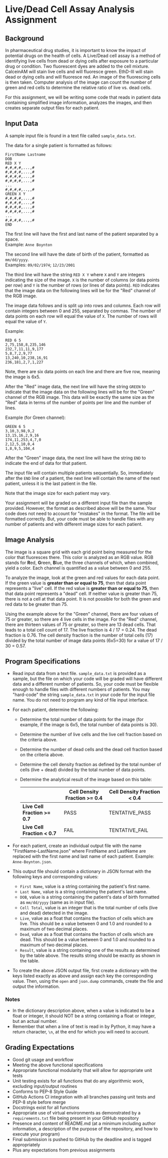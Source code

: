 # Live/Dead Cell Assay Analysis Assignment

## Background

In pharmaceutical drug studies, it is important to know the impact of 
potential drugs on the health of cells.  A Live/Dead cell assay is a method
of identifying live cells from dead or dying cells after exposure to a 
particular drug or condition.  Two fluorescent dyes are added to the cell
mixture.  CalceinAM will stain live cells and will fluoresce green.  EthD-III
will stain dead or dying cells and will fluoresce red.  An image of the 
fluorescing cells is then taken.  Computer analysis of the image can count
the number of green and red cells to determine the relative ratio of live vs.
dead cells.  

For this assignment, we will be writing some code that reads in patient data
containing simplified image information, analyzes the images, and then creates
separate output files for each patient.

## Input Data
A sample input file is found in a text file called `sample_data.txt`.  

The data for a single patient is formatted as follows:
```
FirstName Lastname
DOB
RED X Y
#,#,#,#,...,#
#,#,#,#,...,#
#,#,#,#,...,#
#,#,#,#,...,#
...
#,#,#,#,..,,#
GREEN X Y
#,#,#,#,...,#
#,#,#,#,...,#
#,#,#,#,...,#
#,#,#,#,...,#
...
#,#,#,#,..,,#
END
```

The first line will have the first and last name of the patient separated by a
space.  
Example:  `Anne Boynton`

The second line will have the date of birth of the patient, formatted as 
`mm/dd/yyyy`.  
Examples:  `09/02/1974`; `12/23/2001`

The third line will have the string `RED X Y` where `X` and `Y` are integers
indicating the size of the image.  `X` is the number of columns (or data points
per row) and `Y` is the number of rows (or lines of data points).  `RED`
indicates that the image data on the following lines will be for the "Red" 
channel of the RGB image.  

The image data follows and is split up into rows and columns.  Each row will 
contain integers between 0 and 255, separated by commas.  The number of data 
points on each row will equal the value of `X`.  The number of rows will equal
the value of `Y`.  

Example:
```
RED 6 5
2,75,158,8,235,146
232,7,11,11,9,177
5,8,7,2,9,77
13,240,10,238,16,91
236,181,2,7,1,227
```
Note, there are six data points on each line and there are five row, meaning
the image is 6x5.

After the "Red" image data, the next line will have the string `GREEN`
to indicate that the image data on the following lines will be for the "Green"
channel of the RGB image.  This data will be exactly the same size as the 
"Red" data in terms of the number of points per line and the number of lines.

Example (for Green channel):

```
GREEN 6 5
3,10,3,98,9,2
13,15,16,2,9,16
174,11,253,4,7,0
2,12,5,10,0,4
1,8,9,5,104,4
```

After the "Green" image data, the next line will have the string `END` to
indicate the end of data for that patient.  

The input file will contain multiple patients sequentially.  So, immediately 
after the `END` line of a patient, the next line will contain the name of
the next patient, unless it is the last patient in the file.

Note that the image size for each patient may vary.  

Your assignment will be graded on a different input file than the sample
provided.  However, the format as described above will be the same.  Your code
does not need to account for "mistakes" in the format.  The file will be 
formatted correctly.  But, your code must be able to handle files with any
number of patients and with different image sizes for each patient.

## Image Analysis
The image is a square grid with each grid point being measured for the 
color that fluoresces there.  This color is analyzed as an RGB value.  RGB 
stands for **R**ed, **G**reen, **B**lue, the three channels of which, when
combined, yield a color.  Each channel is quantified as a value between 0 and 255.

To analyze the image, look at the green and red values for each data point.  If
the green value is **greater than or equal to 75**, then that data point
represents a "live" cell.  If the red value is **greater than or equal to 75**,
then that data point represents a "dead" cell.  If neither value is greater than
75, there is not a cell at that data point.  It is not possible for both the
green and red data to be greater than 75.

Using the example above for the "Green" channel, there are four values of 75
or greater, so there are 4 live cells in the image.  For the "Red" channel,
there are thirteen values of 75 or greater, so there are 13 dead cells.  That leads
to a total cell count of 17.  The live fraction is 4 / 17 = 0.24.  The dead
fraction is 0.76.  The cell density fraction is the number of total cells (17) 
divided by the total number of image data points (6x5=30) for a value 
of 17 / 30 = 0.57.  

## Program Specifications
* Read input data from a text file.  `sample_data.txt` is provided as a sample,
  but the file on which your code will be graded will have different data and
  a different number of patients.  So, your code must be flexible enough to 
  handle files with different numbers of patients.  You may "hard-code" the 
  string `sample_data.txt` in your code for the input file name.  You do not 
  need to program any kind of file input interface.
* For each patient, determine the following:
  + Determine the total number of data points for the image (for example, if
    the image is 6x5, the total number of data points is 30).
  + Determine the number of live cells and the live cell fraction based on 
    the criteria above.
  + Determine the number of dead cells and the dead cell fraction based on 
    the criteria above.
  + Determine the cell density fraction as defined by the total number of cells
    (live + dead) divided by the total number of data points.
  + Determine the analytical result of the image based on this table:

    |                               | Cell Density Fraction >= 0.4 | Cell Density Fraction < 0.4 |
    |-------------------------------|------------------------------|-----------------------------|
    | __Live Cell Fraction >= 0.7__ | PASS                         | TENTATIVE_PASS              |
    | __Live Cell Fraction < 0.7__  | FAIL                         | TENTATIVE_FAIL              |

* For each patient, create an individual output file with the name 
  "FirstName-LastName.json" where FirstName and LastName are replaced with the
  first name and last name of each patient.  Example:  `Anne-Boynton.json`.
* This output file should contain a dictionary in JSON format with the
  following keys and corresponding values:
  + `First Name`, value is a string containing the patient's first name.
  + `Last Name`, value is a string containing the patient's last name.
  + `DOB`, value is a string containing the patient's data of birth formatted
    as `mm/dd/yyyy` (same as in input file).
  + `Cell Total`, value is an integer that is the total number of cells (live
    and dead) detected in the image.
  + `Live`, value as a float that contains the fraction of cells which are
    live.  This should be a value between 0 and 1.0 and rounded to a maximum of
    two decimal places.
  + `Dead`, value as a float that contains the fraction of cells which are
    dead.  This should be a value between 0 and 1.0 and rounded to a maximum of
    two decimal places.
  + `Result`, value is a string containing one of the results as determined
    by the table above.  The results string should be exactly as shown in the
    table.
* To create the above JSON output file, first create a dictionary with the keys
  listed exactly as above and assign each key the corresponding value.  Then,
  using the `open` and `json.dump` commands, create the file and output the 
  information.

### Notes
* In the dictionary description above, when a value is indicated to be a
  float or integer, it should NOT be a string containing a float or integer,
  but an actual number.
* Remember that when a line of text is read in by Python, it may have a return
  character, `\n`, at the end for which you will need to account.


## Grading Expectations
* Good git usage and workflow
* Meeting the above functional specifications
* Appropriate functional modularity that will allow for appropriate unit tests
* Unit testing exists for all functions that do any algorithmic work, excluding
  input/output routines
* Conforms to PEP-8 Style Guide 
* GitHub Actions CI integration with all branches passing unit tests and PEP-8 
  style before merge
* Docstrings exist for all functions
* Appropriate use of virtual environments as demonstrated by a
  `requirements.txt` file being present in your GitHub repository
* Presence and content of README.md (at a minimum including author information,
  a description of the purpose of the repository, and how to execute your
  program)
* Final submission is pushed to GitHub by the deadline and is tagged 
  appropriately
* Plus any expectations from previous assignments
